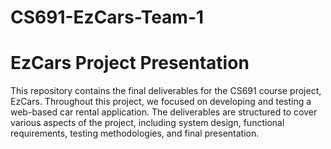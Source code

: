 # CS691-EzCars-Team-1
# EzCars Project Presentation

This repository contains the final deliverables for the CS691 course project, EzCars. Throughout this project, we focused on developing and testing a web-based car rental application. The deliverables are structured to cover various aspects of the project, including system design, functional requirements, testing methodologies, and final presentation.
